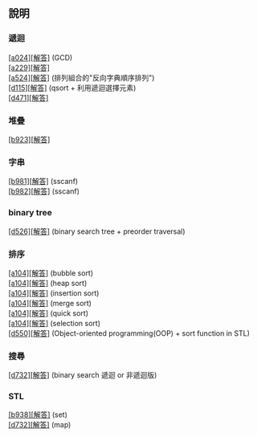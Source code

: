 ﻿## 說明

### 遞迴  
[[a024]](https://zerojudge.tw/ShowProblem?problemid=a024)[[解答]](https://github.com/XassassinXsaberX/zerojudge/blob/master/normal/a024.cpp) (GCD)  
[[a229]](https://zerojudge.tw/ShowProblem?problemid=a229)[[解答]](https://github.com/XassassinXsaberX/zerojudge/blob/master/normal/a229.c)  
[[a524]](https://zerojudge.tw/ShowProblem?problemid=a524)[[解答]](https://github.com/XassassinXsaberX/zerojudge/blob/master/normal/a524.c) (排列組合的"反向字典順序排列")  
[[d115]](https://zerojudge.tw/ShowProblem?problemid=d115)[[解答]](https://github.com/XassassinXsaberX/zerojudge/blob/master/normal/d115.c) (qsort + 利用遞迴選擇元素)  
[[d471]](https://zerojudge.tw/ShowProblem?problemid=d471)[[解答]](https://github.com/XassassinXsaberX/zerojudge/blob/master/normal/d471.c)  


### 堆疊
[[b923]](https://zerojudge.tw/ShowProblem?problemid=b923)[[解答]](https://github.com/XassassinXsaberX/zerojudge/blob/master/normal/b923.c)  


### 字串
[[b981]](https://zerojudge.tw/ShowProblem?problemid=b981)[[解答]](https://github.com/XassassinXsaberX/zerojudge/blob/master/normal/b981.c) (sscanf)  
[[b982]](https://zerojudge.tw/ShowProblem?problemid=b982)[[解答]](https://github.com/XassassinXsaberX/zerojudge/blob/master/normal/b982.c) (sscanf)  


### binary tree
[[d526]](https://zerojudge.tw/ShowProblem?problemid=d526)[[解答]](https://github.com/XassassinXsaberX/zerojudge/blob/master/normal/d526.c) (binary search tree + preorder traversal)  


### 排序
[[a104]](https://zerojudge.tw/ShowProblem?problemid=a104)[[解答]](https://github.com/XassassinXsaberX/zerojudge/blob/master/normal/a104(bubble%20sort).c) (bubble sort)  
[[a104]](https://zerojudge.tw/ShowProblem?problemid=a104)[[解答]](https://github.com/XassassinXsaberX/zerojudge/blob/master/normal/a104(heap%20sort).c) (heap sort)  
[[a104]](https://zerojudge.tw/ShowProblem?problemid=a104)[[解答]](https://github.com/XassassinXsaberX/zerojudge/blob/master/normal/a104(insertion%20sort).c) (insertion sort)  
[[a104]](https://zerojudge.tw/ShowProblem?problemid=a104)[[解答]](https://github.com/XassassinXsaberX/zerojudge/blob/master/normal/a104(merge%20sort).c) (merge sort)  
[[a104]](https://zerojudge.tw/ShowProblem?problemid=a104)[[解答]](https://github.com/XassassinXsaberX/zerojudge/blob/master/normal/a104(quick%20sort).c) (quick sort)  
[[a104]](https://zerojudge.tw/ShowProblem?problemid=a104)[[解答]](https://github.com/XassassinXsaberX/zerojudge/blob/master/normal/a104(selection%20sort).c) (selection sort)  
[[d550]](https://zerojudge.tw/ShowProblem?problemid=d550)[[解答]](https://github.com/XassassinXsaberX/zerojudge/blob/master/normal/d550.cpp) (Object-oriented programming(OOP) + sort function in STL)  


### 搜尋
[[d732]](https://zerojudge.tw/ShowProblem?problemid=d732)[[解答]](https://github.com/XassassinXsaberX/zerojudge/blob/master/normal/d732.c) (binary search 遞迴 or 非遞迴版)  



### STL
[[b938]](https://zerojudge.tw/ShowProblem?problemid=b938)[[解答]](https://github.com/XassassinXsaberX/zerojudge/blob/master/normal/b938.cpp) (set)  
[[d732]](https://zerojudge.tw/ShowProblem?problemid=d732)[[解答]](https://github.com/XassassinXsaberX/zerojudge/blob/master/normal/d732(map).cpp) (map)  
